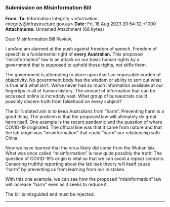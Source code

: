 ### Submission on Misinformation Bill

**From:**
**To:** Information Integrity <information. [integrity@infrastructure.gov.au>](mailto:information._integrity@infrastructure.gov.au)
**Date:** Fri, 18 Aug 2023 20:54:32 +1000
**Attachments:** Unnamed Attachment (68 bytes)

Dear Misinformation Bill Review,

I amAnd am alarmed at the push against freedom of speech. Freedom of speech is a fundamental right
of **every** **Australian.** This proposed “misinformation” law is an attack on our basic human rights by a government that
is supposed to uphold those rights, not stifle them.

The government is attempting to place upon itself an impossible burden of objectivity. No government body has the
wisdom or ability to sort out what is true and what isn’t. We’ve never had so much information available at our
fingertips in all of human history. The amount of information that can be accessed online is incredibly vast. What
group of bureaucrats could possibly discern truth from falsehood on every subject?

The bill’s stated aim is to keep Australians from “harm”. Preventing harm is a good thing. The problem is that the
proposed law will ultimately do great harm itself. One example is the recent pandemic and the question of where
COVID-19 originated. The official line was that it came from nature and that the lab origin was “misinformation” that
could “harm” our relationship with China.

Now we have learned that the virus likely did come from the Wuhan lab. What was once called “misinformation” is
now quite possibly the truth! The question of COVID-19’s origin is vital so that we can avoid a repeat scenario.
Censoring truthful reporting about the lab leak theory will itself cause “harm” by preventing us from learning from our
mistakes.

With this one example, we can see how the proposed “misinformation” law will increase “harm” even as it seeks to
reduce it.

The bill is misguided and must be rejected.


-----

